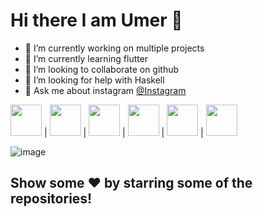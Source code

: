 # Hi there I am Umer 👋

- 🔭 I’m currently working on multiple projects
- 🌱 I’m currently learning flutter
- 👯 I’m looking to collaborate on github
- 🤔 I’m looking for help with Haskell
- 💬 Ask me about instagram [@Instagram](https://www.instagram.com/im_umerg/)


<img src="https://user-images.githubusercontent.com/84404257/128183256-6df6356c-c8ea-423d-b915-89d9671224a5.png" width="50" height="50" /> | <img src="https://user-images.githubusercontent.com/84404257/128183256-6df6356c-c8ea-423d-b915-89d9671224a5.png" width="50" height="50" /> | <img src="https://user-images.githubusercontent.com/84404257/128183264-645647ac-3d9e-485e-bc5d-ff3a1ca40e86.png" width="50" height="50" /> | <img src="https://user-images.githubusercontent.com/84404257/128183267-d817f58c-251c-4c5c-87ae-0381628f7468.png" width="50" height="50" /> | <img src="https://user-images.githubusercontent.com/84404257/128183272-deb756ec-31c4-4c1f-b7ff-ae268f3edf45.png" width="50" height="50" /> | <img src="https://user-images.githubusercontent.com/84404257/128183274-4e314ca5-6c01-4a79-99d8-33376c009914.png" width="50" height="50" />

![image](https://user-images.githubusercontent.com/84404257/128182397-aaeb721b-4cd2-4266-a8c5-cac2433a06aa.png)

## Show some ❤️ by starring some of the repositories!
